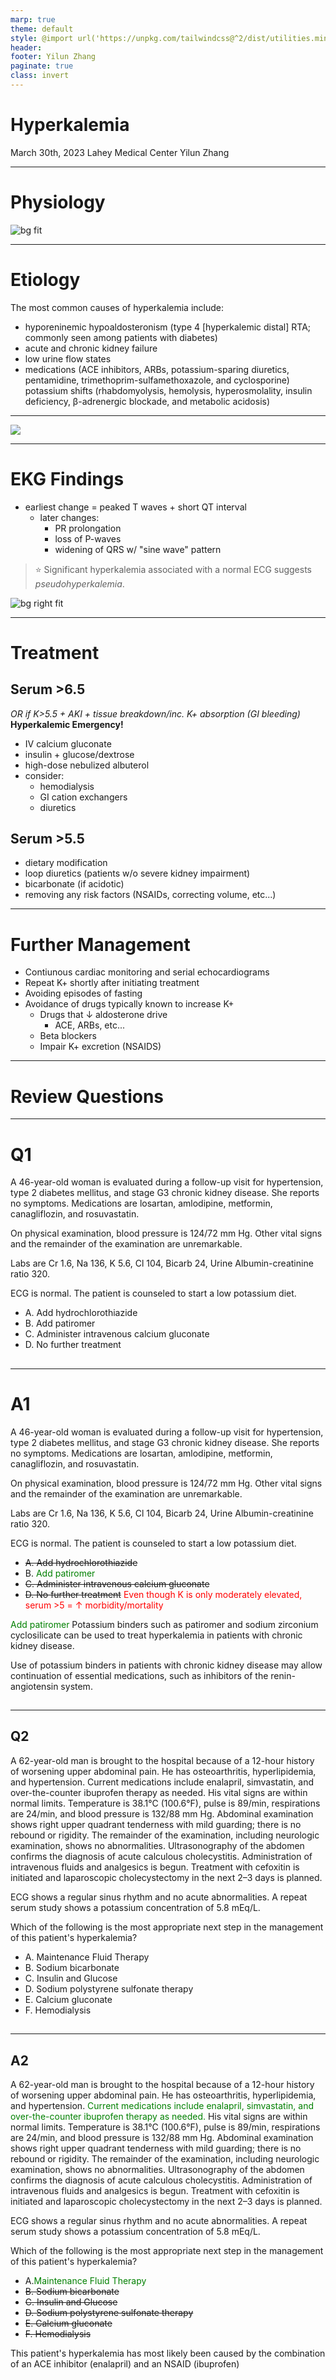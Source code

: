 ```yaml
---
marp: true
theme: default
style: @import url('https://unpkg.com/tailwindcss@^2/dist/utilities.min.css');
header: 
footer: Yilun Zhang
paginate: true
class: invert
---
```

# Hyperkalemia
March 30th, 2023
Lahey Medical Center
Yilun Zhang 

---
# Physiology
![bg fit](images/hyperkalemia/3.png)

---
# Etiology

The most common causes of hyperkalemia include:

* hyporeninemic hypoaldosteronism (type 4 [hyperkalemic distal] RTA; commonly seen among patients with diabetes)
* acute and chronic kidney failure
* low urine flow states
* medications (ACE inhibitors, ARBs, potassium-sparing diuretics, pentamidine, trimethoprim-sulfamethoxazole, and cyclosporine)
potassium shifts (rhabdomyolysis, hemolysis, hyperosmolality, insulin deficiency, β-adrenergic blockade, and metabolic acidosis)

---
![](images/hyperkalemia/1.jpeg)

---
# EKG Findings
* earliest change = peaked T waves + short QT interval
    * later changes:
        - PR prolongation
        - loss of P-waves
        - widening of QRS w/ "sine wave" pattern

> :star: Significant hyperkalemia associated with a normal ECG suggests *pseudohyperkalemia*.

![bg right fit](../images/hyperkalemia/2.jpeg)

---
# Treatment 

<div class="grid grid-cols-2 gap-4">
<div>

## Serum >6.5 
*OR if K>5.5 + AKI + tissue breakdown/inc. K+ absorption (GI bleeding)*
**Hyperkalemic Emergency!**
- IV calcium gluconate
- insulin + glucose/dextrose
- high-dose nebulized albuterol
- consider:
    - hemodialysis
    - GI cation exchangers
    - diuretics
</div>
<div>

## Serum >5.5
- dietary modification
- loop diuretics (patients w/o severe kidney impairment)
- bicarbonate (if acidotic)
- removing any risk factors (NSAIDs, correcting volume, etc...)
</div>
</div>

---
# Further Management
- Contiunous cardiac monitoring and serial echocardiograms
- Repeat K+ shortly after initiating treatment 
- Avoiding episodes of fasting
- Avoidance of drugs typically known to increase K+
    - Drugs that &darr; aldosterone drive
        - ACE, ARBs, etc...
    - Beta blockers
    - Impair K+ excretion (NSAIDS)

---
# Review Questions

---
# Q1
<style scoped>section { font-size: 20px; }</style>
<div class="grid grid-cols-2 gap-4">
<div>

A 46-year-old woman is evaluated during a follow-up visit for hypertension, type 2 diabetes mellitus, and stage G3 chronic kidney disease. She reports no symptoms. Medications are losartan, amlodipine, metformin, canagliflozin, and rosuvastatin.

On physical examination, blood pressure is 124/72 mm Hg. Other vital signs and the remainder of the examination are unremarkable.

Labs are Cr 1.6, Na 136, K 5.6, Cl 104, Bicarb 24, Urine Albumin-creatinine ratio 320. 

ECG is normal.
The patient is counseled to start a low potassium diet.

</div>
<div>

- A. Add hydrochlorothiazide
- B. Add patiromer
- C. Administer intravenous calcium gluconate
- D. No further treatment 

## 
</div>
</div>

---
# A1
<style scoped>section { font-size: 20px; }</style>
<div class="grid grid-cols-2 gap-4">
<div>

A 46-year-old woman is evaluated during a follow-up visit for hypertension, type 2 diabetes mellitus, and stage G3 chronic kidney disease. She reports no symptoms. Medications are losartan, amlodipine, metformin, canagliflozin, and rosuvastatin.

On physical examination, blood pressure is 124/72 mm Hg. Other vital signs and the remainder of the examination are unremarkable.

Labs are Cr 1.6, Na 136, K 5.6, Cl 104, Bicarb 24, Urine Albumin-creatinine ratio 320. 

ECG is normal.
The patient is counseled to start a low potassium diet.

</div>
<div>

- ~~A. Add hydrochlorothiazide~~
- B. <span style="color:green;">Add patiromer</span>
- ~~C. Administer intravenous calcium gluconate~~
- ~~D. No further treatment~~ <span style="color:red;">Even though K is only moderately elevated, serum >5 = &uarr; morbidity/mortality </span>

<span style="color:green;">Add patiromer</span>
Potassium binders such as patiromer and sodium zirconium cyclosilicate can be used to treat hyperkalemia in patients with chronic kidney disease.

Use of potassium binders in patients with chronic kidney disease may allow continuation of essential medications, such as inhibitors of the renin-angiotensin system.

## 
</div>
</div>

---
<style scoped>section { font-size: 20px; }</style>
<div class="grid grid-cols-2 gap-4">
<div>

##  Q2
A 62-year-old man is brought to the hospital because of a 12-hour history of worsening upper abdominal pain. He has osteoarthritis, hyperlipidemia, and hypertension. Current medications include enalapril, simvastatin, and over-the-counter ibuprofen therapy as needed. His vital signs are within normal limits. Temperature is 38.1°C (100.6°F), pulse is 89/min, respirations are 24/min, and blood pressure is 132/88 mm Hg. Abdominal examination shows right upper quadrant tenderness with mild guarding; there is no rebound or rigidity. The remainder of the examination, including neurologic examination, shows no abnormalities. Ultrasonography of the abdomen confirms the diagnosis of acute calculous cholecystitis. Administration of intravenous fluids and analgesics is begun. Treatment with cefoxitin is initiated and laparoscopic cholecystectomy in the next 2–3 days is planned. 

</div>
<div>
ECG shows a regular sinus rhythm and no acute abnormalities. A repeat serum study shows a potassium concentration of 5.8 mEq/L. 

Which of the following is the most appropriate next step in the management of this patient's hyperkalemia?

- A. Maintenance Fluid Therapy
- B. Sodium bicarbonate 
- C. Insulin and Glucose
- D. Sodium polystyrene sulfonate therapy
- E. Calcium gluconate
- F. Hemodialysis

## 
</div>
</div>

---
<style scoped>section { font-size: 20px; }</style>
<div class="grid grid-cols-2 gap-4">
<div>

##  A2
A 62-year-old man is brought to the hospital because of a 12-hour history of worsening upper abdominal pain. He has osteoarthritis, hyperlipidemia, and hypertension. <span style="color:green">Current medications include enalapril, simvastatin, and over-the-counter ibuprofen therapy as needed.</span> His vital signs are within normal limits. Temperature is 38.1°C (100.6°F), pulse is 89/min, respirations are 24/min, and blood pressure is 132/88 mm Hg. Abdominal examination shows right upper quadrant tenderness with mild guarding; there is no rebound or rigidity. The remainder of the examination, including neurologic examination, shows no abnormalities. Ultrasonography of the abdomen confirms the diagnosis of acute calculous cholecystitis. Administration of intravenous fluids and analgesics is begun. Treatment with cefoxitin is initiated and laparoscopic cholecystectomy in the next 2–3 days is planned. 

</div>
<div>
ECG shows a regular sinus rhythm and no acute abnormalities. A repeat serum study shows a potassium concentration of 5.8 mEq/L. 

Which of the following is the most appropriate next step in the management of this patient's hyperkalemia?

- A.<span style="color:green;">Maintenance Fluid Therapy</span>
- ~~B. Sodium bicarbonate~~
- ~~C. Insulin and Glucose~~
- ~~D. Sodium polystyrene sulfonate therapy~~
- ~~E. Calcium gluconate~~
- ~~F. Hemodialysis~~

This patient's hyperkalemia has most likely been caused by the combination of an ACE inhibitor (enalapril) and an NSAID (ibuprofen)
## 
</div>
</div>

